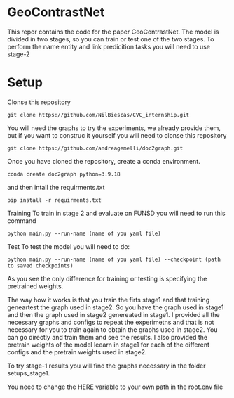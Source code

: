 # GeoContrastNet
This repor contains the code for the paper GeoContrastNet. The model is divided in two stages, so you can train or test one of the two stages.
To perform the name entity and link predicition tasks you will need to use stage-2


# Setup

Clonse this repository
```
git clone https://github.com/NilBiescas/CVC_internship.git
```
You will need the graphs to try the experiments, we already provide them, but if you want to construc it yourself you will need to clonse this repository
```
git clone https://github.com/andreagemelli/doc2graph.git
```
Once you have cloned the repository, create a conda environment.
```
conda create doc2graph python=3.9.18
```
and then intall the requirments.txt
```
pip install -r requirments.txt
```
Training 
To train in stage 2 and evaluate on FUNSD you will need to run this command
```
python main.py --run-name (name of you yaml file)
```
Test
To test the model you will need to do:
```
python main.py --run-name (name of you yaml file) --checkpoint (path to saved checkpoints)
```
As you see the only difference for training or testing is specifying the pretrained weights.

The way how it works is that you train the firts stage1 and that training geneartest the graph used in stage2. So you have the graph used in stage1 and then the graph used in stage2 genereated in stage1.
I provided all the necessary graphs and configs to repeat the experimetns and that is not necessary for you to train again to obtain the graphs used in stage2. You can go directly and train them and see the results.
I also provided the pretrain weights of the model leearn in stage1 for each of the different configs and the pretrain weights used in stage2.



To try stage-1 results you will find the graphs necessary in the folder setups_stage1. 


You need to change the HERE variable to your own path in the root.env file
